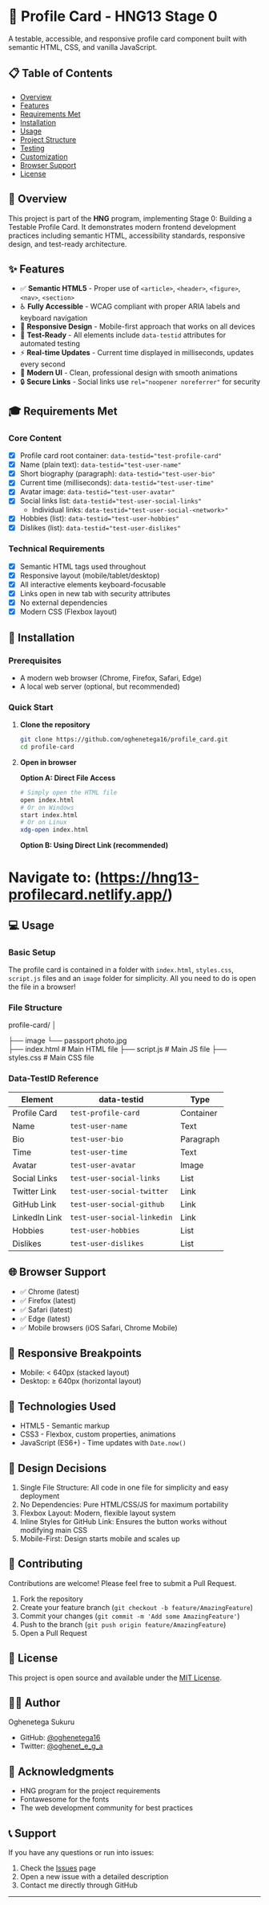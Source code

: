# 🎨 Profile Card - HNG13 Stage 0

A testable, accessible, and responsive profile card component built with semantic HTML, CSS, and vanilla JavaScript.

## 📋 Table of Contents

- [Overview](#overview)
- [Features](#features)
- [Requirements Met](#requirements-met)
- [Installation](#installation)
- [Usage](#usage)
- [Project Structure](#project-structure)
- [Testing](#testing)
- [Customization](#customization)
- [Browser Support](#browser-support)
- [License](#license)

## 🎯 Overview

This project is part of the **HNG** program, implementing Stage 0: Building a Testable Profile Card. It demonstrates modern frontend development practices including semantic HTML, accessibility standards, responsive design, and test-ready architecture.

## ✨ Features

- ✅ **Semantic HTML5** - Proper use of `<article>`, `<header>`, `<figure>`, `<nav>`, `<section>`
- ♿ **Fully Accessible** - WCAG compliant with proper ARIA labels and keyboard navigation
- 📱 **Responsive Design** - Mobile-first approach that works on all devices
- 🧪 **Test-Ready** - All elements include `data-testid` attributes for automated testing
- ⚡ **Real-time Updates** - Current time displayed in milliseconds, updates every second
- 🎨 **Modern UI** - Clean, professional design with smooth animations
- 🔒 **Secure Links** - Social links use `rel="noopener noreferrer"` for security

## 🎓 Requirements Met

### Core Content
- [x] Profile card root container: `data-testid="test-profile-card"`
- [x] Name (plain text): `data-testid="test-user-name"`
- [x] Short biography (paragraph): `data-testid="test-user-bio"`
- [x] Current time (milliseconds): `data-testid="test-user-time"`
- [x] Avatar image: `data-testid="test-user-avatar"`
- [x] Social links list: `data-testid="test-user-social-links"`
  - Individual links: `data-testid="test-user-social-<network>"`
- [x] Hobbies (list): `data-testid="test-user-hobbies"`
- [x] Dislikes (list): `data-testid="test-user-dislikes"`

### Technical Requirements
- [x] Semantic HTML tags used throughout
- [x] Responsive layout (mobile/tablet/desktop)
- [x] All interactive elements keyboard-focusable
- [x] Links open in new tab with security attributes
- [x] No external dependencies
- [x] Modern CSS (Flexbox layout)

## 🚀 Installation

### Prerequisites

- A modern web browser (Chrome, Firefox, Safari, Edge)
- A local web server (optional, but recommended)

### Quick Start

1. **Clone the repository**
   ```bash
   git clone https://github.com/oghenetega16/profile_card.git
   cd profile-card
   ```

2. **Open in browser**
   
   **Option A: Direct File Access**
   ```bash
   # Simply open the HTML file
   open index.html
   # Or on Windows
   start index.html
   # Or on Linux
   xdg-open index.html
   ```

   **Option B: Using Direct Link (recommended)**
  # Navigate to: (https://hng13-profilecard.netlify.app/)

## 💻 Usage

### Basic Setup

The profile card is contained in a folder with `index.html`, `styles.css`, `script.js` files and an `image` folder for simplicity. All you need to do is open the file in a browser!

### File Structure

profile-card/
│

├── image
    └── passport photo.jpg  
├── index.html          # Main HTML file
├── script.js           # Main JS file
├── styles.css          # Main CSS file

### Data-TestID Reference

| Element | data-testid | Type |
|---------|-------------|------|
| Profile Card | `test-profile-card` | Container |
| Name | `test-user-name` | Text |
| Bio | `test-user-bio` | Paragraph |
| Time | `test-user-time` | Text |
| Avatar | `test-user-avatar` | Image |
| Social Links | `test-user-social-links` | List |
| Twitter Link | `test-user-social-twitter` | Link |
| GitHub Link | `test-user-social-github` | Link |
| LinkedIn Link | `test-user-social-linkedin` | Link |
| Hobbies | `test-user-hobbies` | List |
| Dislikes | `test-user-dislikes` | List |

## 🌐 Browser Support

- ✅ Chrome (latest)
- ✅ Firefox (latest)
- ✅ Safari (latest)
- ✅ Edge (latest)
- ✅ Mobile browsers (iOS Safari, Chrome Mobile)

## 📱 Responsive Breakpoints

- Mobile: < 640px (stacked layout)
- Desktop: ≥ 640px (horizontal layout)

## 🔧 Technologies Used

- HTML5 - Semantic markup
- CSS3 - Flexbox, custom properties, animations
- JavaScript (ES6+) - Time updates with `Date.now()`

## 📝 Design Decisions

1. Single File Structure: All code in one file for simplicity and easy deployment
2. No Dependencies: Pure HTML/CSS/JS for maximum portability
3. Flexbox Layout: Modern, flexible layout system
4. Inline Styles for GitHub Link: Ensures the button works without modifying main CSS
5. Mobile-First: Design starts mobile and scales up

## 🤝 Contributing

Contributions are welcome! Please feel free to submit a Pull Request.

1. Fork the repository
2. Create your feature branch (`git checkout -b feature/AmazingFeature`)
3. Commit your changes (`git commit -m 'Add some AmazingFeature'`)
4. Push to the branch (`git push origin feature/AmazingFeature`)
5. Open a Pull Request

## 📄 License

This project is open source and available under the [MIT License](LICENSE).

## 👨‍💻 Author

Oghenetega Sukuru
- GitHub: [@oghenetega16](https://github.com/oghenetega16)
- Twitter: [@oghenet_e_g_a](https://x.com/oghenet_e_g_a)

## 🙏 Acknowledgments

- HNG program for the project requirements
- Fontawesome for the fonts
- The web development community for best practices

## 📞 Support

If you have any questions or run into issues:

1. Check the [Issues](https://github.com/oghenetega16/profile_card/issues) page
2. Open a new issue with a detailed description
3. Contact me directly through GitHub

---
